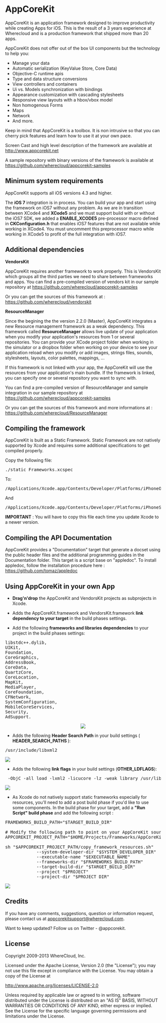 # AppCoreKit

AppCoreKit is an application framework designed to improve productivity while creating Apps for iOS. This is the result of a 3 years experience at Wherecloud and is a production framework that shipped more than 20 apps.

AppCoreKit does not offer out of the box UI components but the technology to help you:

* Manage your data
* Automatic serialization (KeyValue Store, Core Data)
* Objective-C runtime apis 
* Type and data structure conversions
* View controllers and containers
* Ui vs. Models synchronization with bindings
* Appearance customization with cascading stylesheets
* Responsive view layouts with a hbox/vbox model
* Non homogenous Forms
* Maps
* Network
* And more.

Keep in mind that AppCoreKit is a toolbox. It is non intrusive so that you can cherry pick features and learn how to use it at your own pace.

Screen Cast and high level description of the framework are available at http://www.appcorekit.net

A sample repository with binary versions of the framework is available at https://github.com/wherecloud/appcorekit-samples

## Minimum system requirements

AppCoreKit supports all iOS versions 4.3 and higher.

The <b>iOS 7</b> integration is in process. You can build your app and start using the framework on iOS7 without any problem.
As we are in transition between XCode4 and <b>XCode5</b> and we must support build with or without the iOS7 SDK, we added a <b>ENABLE_XCODE5</b> pre-processor macro defined in <b>CKConfiguration.h</b> that enables iOS7 features that are not available while working in XCode4.
You must uncomment this preprocessor macro while working in XCode5 to profit of the full integration with iOS7.

## Additional dependencies

**VendorsKit**

AppCoreKit requires another framework to work properly. This is VendorsKit which groups all the third parties we need to share between frameworks and apps.
You can find a pre-compiled version of vendors kit in our sample repository at https://github.com/wherecloud/appcorekit-samples

Or you can get the sources of this framework at : https://github.com/wherecloud/vendorskit

**ResourceManager**

Since the begining the the version 2.2.0 (Master), AppCoreKit integrates a new Resource management framework as a weak dependency. This framework called **ResourceManager** allows live update of your application when you modify your application's resources from 1 or several repositories. You can provide your XCode project folder when working in the simulator or a dropbox folder when working on your device to see your application reload when you modify or add images, strings files, sounds, stylesheets, layouts, color palettes, mappings, ...

If this framework is not linked with your app, the AppCoreKit will use the resources from your application's main bundle. If the framework is linked, you can specify one or several repository you want to sync with.

You can find a pre-compiled version of ResourceManager and sample integration in our sample repository at https://github.com/wherecloud/appcorekit-samples

Or you can get the sources of this framework and more informations at : https://github.com/wherecloud/ResourceManager


## Compiling the framework

AppCoreKit is built as a Static Framework. Static Framework are not natively supported by Xcode and requires some additional specifications to get compiled properly.

Copy the following file:

<pre>./static Frameworks.xcspec</pre>

To:

<pre>/Applications/Xcode.app/Contents/Developer/Platforms/iPhoneOS.platform/Developer/Library/Xcode/Specifications</pre>
And
<pre>/Applications/Xcode.app/Contents/Developer/Platforms/iPhoneSimulator.platform/Developer/Library/Xcode/Specifications</pre>

<b>IMPORTANT</b> : You will have to copy this file each time you update Xcode to a newer version.


## Compiling the API Documentation

AppCoreKit provides a "Documentation" target that generate a docset using the public header files and the additional programming guides in the Documentation folder. This target is a script base on "appledoc". To install appledoc, follow the installation procedure here : https://github.com/tomaz/appledoc

## Using AppCoreKit in your own App

* <b>Drag'n'drop</b> the AppCoreKit and VendorsKit projects as subprojects in Xcode.

* Adds the AppCoreKit.framework and VendorsKit.framework <b>link dependency to your target</b> in the build phases settings.

* Add the following <b>frameworks and libraries dependencies</b> to your project in the build phases settings: 
<pre>
libstdc++.dylib, 
UIKit, 
Foundation, 
CoreGraphics, 
AddressBook, 
CoreData, 
QuartzCore, 
CoreLocation, 
MapKit, 
MediaPlayer, 
CoreFoundation, 
CFNetwork, 
SystemConfiguration, 
MobileCoreServices, 
Security,
AdSupport.
</pre>

<div style="text-align:center">
<img src="https://github.com/wherecloud/cloudkit/blob/master/Documentation/integrating-framework-projects-and-dependencies.png?raw=true"/>
</div>


* Adds the following <b>Header Search Path</b> in your build settings (<b> HEADER_SEARCH_PATHS </b>):
<pre>
/usr/include/libxml2
</pre>

<img src="https://github.com/wherecloud/cloudkit/blob/master/Documentation/settings-header-search-path.png?raw=true"/>

* Adds the following <b>link flags</b> in your build settings (<b>OTHER_LDFLAGS</b>): 
<pre>
 -ObjC -all_load -lxml2 -licucore -lz -weak_library /usr/lib/libstdc++.dylib
</pre>

<img src="https://github.com/wherecloud/cloudkit/blob/master/Documentation/settings-other-linker-flags.png?raw=true"/>

* As Xcode do not natively support static frameworks especially for resources, you'll need to add a post build phase if you'd like to use some components. In the build phase for your target, add a <b>"Run Script" build phase</b> and add the following script :

<pre>
FRAMEWORKS_BUILD_PATH="$TARGET_BUILD_DIR"

# Modify the following path to point on your AppCoreKit sources folder!
APPCOREKIT_PROJECT_PATH="$HOME/Projects/Frameworks/AppCoreKit/"    

sh "$APPCOREKIT_PROJECT_PATH/copy_framework_resources.sh" 
            --system-developer-dir "$SYSTEM_DEVELOPER_DIR"
            --executable-name "$EXECUTABLE_NAME" 
            --frameworks-dir "$FRAMEWORKS_BUILD_PATH" 
            --target-build-dir "$TARGET_BUILD_DIR" 
            --project "$PROJECT" 
            --project-dir "$PROJECT_DIR"
</pre>

<img src="https://github.com/wherecloud/cloudkit/blob/master/Documentation/copy-resources-build-phase.png?raw=true"/>


## Credits

If you have any comments, suggestions, question or information request, please contact us at appcorekitsupport@wherecloud.com.

Want to keep updated? Follow us on Twitter - @appcorekit.


## License

Copyright 2009-2013 WhereCloud, Inc.

Licensed under the Apache License, Version 2.0 (the "License");
you may not use this file except in compliance with the License.
You may obtain a copy of the License at

http://www.apache.org/licenses/LICENSE-2.0

Unless required by applicable law or agreed to in writing, software
distributed under the License is distributed on an "AS IS" BASIS,
WITHOUT WARRANTIES OR CONDITIONS OF ANY KIND, either express or implied.
See the License for the specific language governing permissions and
limitations under the License.
   

